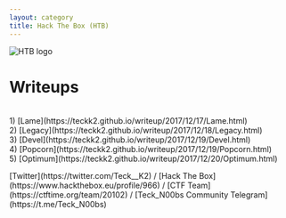 ```yaml
---
layout: category
title: Hack The Box (HTB)
---
```

![HTB logo](https://teckk2.github.io/assets/images/htb.JPG)
<h1 Class="message">
Writeups
</h1>
<br>1) [Lame](https://teckk2.github.io/writeup/2017/12/17/Lame.html)
<br>2) [Legacy](https://teckk2.github.io/writeup/2017/12/18/Legacy.html)
<br>3) [Devel](https://teckk2.github.io/writeup/2017/12/19/Devel.html)
<br>4) [Popcorn](https://teckk2.github.io/writeup/2017/12/19/Popcorn.html)
<br>5) [Optimum](https://teckk2.github.io/writeup/2017/12/20/Optimum.html)

<p>[Twitter](https://twitter.com/Teck__K2) / [Hack The Box](https://www.hackthebox.eu/profile/966) / [CTF Team](https://ctftime.org/team/20102) /
[Teck_N00bs Community Telegram](https://t.me/Teck_N00bs)</p>
